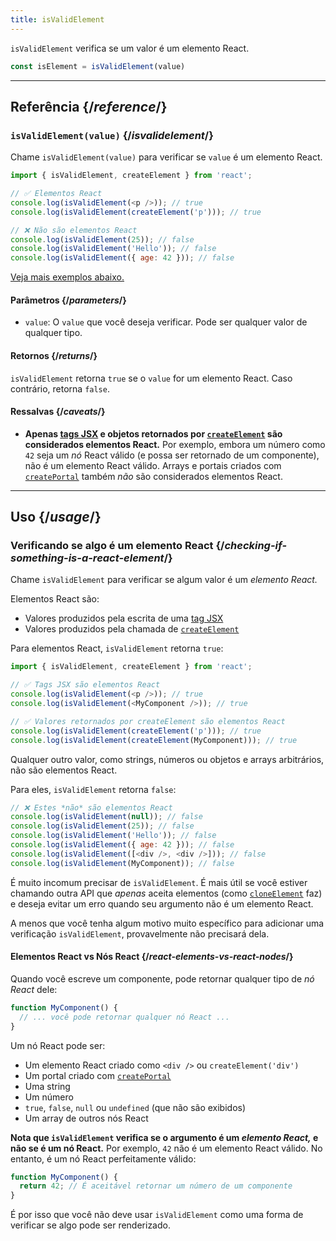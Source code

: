 ```yaml
---
title: isValidElement
---
```


<Intro>

`isValidElement` verifica se um valor é um elemento React.

```js
const isElement = isValidElement(value)
```

</Intro>

<InlineToc />

---

## Referência {/*reference*/}

### `isValidElement(value)` {/*isvalidelement*/}

Chame `isValidElement(value)` para verificar se `value` é um elemento React.

```js
import { isValidElement, createElement } from 'react';

// ✅ Elementos React
console.log(isValidElement(<p />)); // true
console.log(isValidElement(createElement('p'))); // true

// ❌ Não são elementos React
console.log(isValidElement(25)); // false
console.log(isValidElement('Hello')); // false
console.log(isValidElement({ age: 42 })); // false
```

[Veja mais exemplos abaixo.](#usage)

#### Parâmetros {/*parameters*/}

* `value`: O `value` que você deseja verificar. Pode ser qualquer valor de qualquer tipo.

#### Retornos {/*returns*/}

`isValidElement` retorna `true` se o `value` for um elemento React. Caso contrário, retorna `false`.

#### Ressalvas {/*caveats*/}

* **Apenas [tags JSX](/learn/writing-markup-with-jsx) e objetos retornados por [`createElement`](/reference/react/createElement) são considerados elementos React.** Por exemplo, embora um número como `42` seja um *nó* React válido (e possa ser retornado de um componente), não é um elemento React válido. Arrays e portais criados com [`createPortal`](/reference/react-dom/createPortal) também *não* são considerados elementos React.

---

## Uso {/*usage*/}

### Verificando se algo é um elemento React {/*checking-if-something-is-a-react-element*/}

Chame `isValidElement` para verificar se algum valor é um *elemento React.*

Elementos React são:

- Valores produzidos pela escrita de uma [tag JSX](/learn/writing-markup-with-jsx)
- Valores produzidos pela chamada de [`createElement`](/reference/react/createElement)

Para elementos React, `isValidElement` retorna `true`:

```js
import { isValidElement, createElement } from 'react';

// ✅ Tags JSX são elementos React
console.log(isValidElement(<p />)); // true
console.log(isValidElement(<MyComponent />)); // true

// ✅ Valores retornados por createElement são elementos React
console.log(isValidElement(createElement('p'))); // true
console.log(isValidElement(createElement(MyComponent))); // true
```

Qualquer outro valor, como strings, números ou objetos e arrays arbitrários, não são elementos React.

Para eles, `isValidElement` retorna `false`:

```js
// ❌ Estes *não* são elementos React
console.log(isValidElement(null)); // false
console.log(isValidElement(25)); // false
console.log(isValidElement('Hello')); // false
console.log(isValidElement({ age: 42 })); // false
console.log(isValidElement([<div />, <div />])); // false
console.log(isValidElement(MyComponent)); // false
```

É muito incomum precisar de `isValidElement`. É mais útil se você estiver chamando outra API que *apenas* aceita elementos (como [`cloneElement`](/reference/react/cloneElement) faz) e deseja evitar um erro quando seu argumento não é um elemento React.

A menos que você tenha algum motivo muito específico para adicionar uma verificação `isValidElement`, provavelmente não precisará dela.

<DeepDive>

#### Elementos React vs Nós React {/*react-elements-vs-react-nodes*/}

Quando você escreve um componente, pode retornar qualquer tipo de *nó React* dele:

```js
function MyComponent() {
  // ... você pode retornar qualquer nó React ...
}
```

Um nó React pode ser:

- Um elemento React criado como `<div />` ou `createElement('div')`
- Um portal criado com [`createPortal`](/reference/react-dom/createPortal)
- Uma string
- Um número
- `true`, `false`, `null` ou `undefined` (que não são exibidos)
- Um array de outros nós React

**Nota que `isValidElement` verifica se o argumento é um *elemento React,* e não se é um nó React.** Por exemplo, `42` não é um elemento React válido. No entanto, é um nó React perfeitamente válido:

```js
function MyComponent() {
  return 42; // É aceitável retornar um número de um componente
}
```

É por isso que você não deve usar `isValidElement` como uma forma de verificar se algo pode ser renderizado.

</DeepDive>